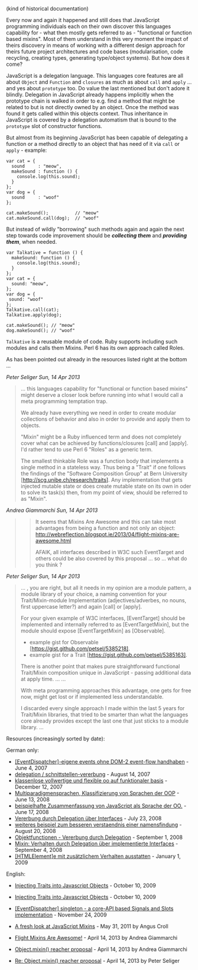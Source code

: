 (kind of historical documentation)


Every now and again it happened and still does that JavaScript programming individuals each on their own discover
this languages capability for - what then mostly gets referred to as - "functional or function based mixins".
Most of them understand in this very moment the impact of theirs discovery in means of working with a different
design approach for theirs future project architectures and code bases (modularisation, code recycling, creating
types, generating type/object systems). But how does it come?


JavaScript is a delegation language. This languages core features are all about `Object` and `Function` and
`closures` as much as about `call` and `apply` ... and yes about `prototype` too. Do value the last mentioned
but don't adore it blindly. Delegation in JavaScript already happens implicitly when the prototype chain is
walked in order to e.g. find a method that might be related to but is not directly owned by an object. Once the
method was found it gets called within this objects context. Thus inheritance in JavaScript is covered by a
delegation automatism that is bound to the `prototype` slot of constructor functions.

But almost from its beginning JavaScript has been capable of delegating a function or a method directly to
an object that has need of it via `call` or `apply` - example:

```
var cat = {
  sound     : "meow",
  makeSound : function () {
    console.log(this.sound);
  }
};
var dog = {
  sound     : "woof"
};

cat.makeSound();          // "meow"
cat.makeSound.call(dog);  // "woof"
```

But instead of wildly "borrowing" such methods again and again the next step towards code improvement should
be ***collecting them*** and ***providing them***, when needed.

```
var Talkative = function () {
  makeSound: function () {
    console.log(this.sound);
  }
};
var cat = {
  sound: "meow",
};
var dog = {
 sound: "woof"
};
Talkative.call(cat);
Talkative.apply(dog);

cat.makeSound(); // "meow"
dog.makeSound(); // "woof"
```

`Talkative` is a reusable module of code. Ruby supports including such modules and calls them Mixins. Perl 6 has
its own approach called Roles.


As has been pointed out already in the resources listed right at the bottom ...

*Peter Seliger Sun, 14 Apr 2013*
> ... this languages capability for "functional or function based mixins" might deserve a closer look before running
> into what I would call a meta programming temptation trap.
>
> We already have everything we need in order to create modular collections of behavior and also in order to provide
> and apply them to objects.
>
> "Mixin" might be a Ruby influenced term and does not completely cover what can be achieved by functions/closures
> [call] and [apply]. I'd rather tend to use Perl 6 "Roles" as a generic term.
>
> The smallest thinkable Role was a function body that implements a single method in a stateless way. Thus being
> a "Trait" if one follows the findings of the "Software Composition Group" at Bern University [http://scg.unibe.ch/research/traits].
> Any implementation that gets injected mutable state or does create mutable state on its own in oder to solve its
> task(s) then, from my point of view, should be referred to as "Mixin".
>

*Andrea Giammarchi Sun, 14 Apr 2013*

> > It seems that Mixins Are Awesome and this can take most advantages from being a function and not only an object:
> > http://webreflection.blogspot.ie/2013/04/flight-mixins-are-awesome.html
> >
> > AFAIK, all interfaces described in W3C such EventTarget and others could be also covered by this proposal
> > ... so ... what do you think ?
>

*Peter Seliger Sun, 14 Apr 2013*

> ... , you are right, but all it needs in my opinion are a module pattern, a module library of your choice,
> a naming convention for your Trait/Mixin-module Implementation (adjectives/adverbes, no nouns, first uppercase letter?)
> and again [call] or [apply].
>
> For your given example of W3C interfaces, [EventTarget] should be implemented and internally referred to as
> [EventTargetMixin], but the module should expose [EventTargetMixin] as [Observable].
>
> - example gist for Observable [https://gist.github.com/petsel/5385218].
> - example gist for a Trait [https://gist.github.com/petsel/5385163].
>
> There is another point that makes pure straightforward functional Trait/Mixin composition unique in JavaScript -
> passing additional data at apply time. ...
> ...
>
> With meta programming approaches this advantage, one gets for free now, might get lost or if implemented less understandable.
>
> I discarded every single approach I made within the last 5 years for Trait/Mixin libraries, that tried to be smarter
> than what the languages core already provides except the last one that just sticks to a module library.
> ...


Resources (increasingly sorted by date):


German only:

* [\[EventDispatcher\]-eigene events ohne DOM-2 event-flow handhaben](http://forum.de.selfhtml.org/archiv/2007/6/t153512/#m999139) - June 4, 2007
* [delegation / schnittstellen-vererbung](http://forum.de.selfhtml.org/archiv/2007/8/t158030/#m1028181) - August 14, 2007
* [klassenlose vollwertige und flexible oo auf funktionaler basis](http://forum.de.selfhtml.org/archiv/2007/12/t163291/#m1064532) - December 12, 2007
* [Multiparadigmensprachen, Klassifizierung von Sprachen der OOP](http://forum.de.selfhtml.org/archiv/2008/6/t172416/#m1130998) - June 13, 2008
* [beispielhafte Zusammenfassung von JavaScript als Sprache der OO.](http://forum.de.selfhtml.org/archiv/2008/6/t172416/#m1132251) - June 17, 2008
* [Vererbung durch Delegation über Interfaces](http://forum.de.selfhtml.org/archiv/2008/7/t174282/#m1145309) - July 23, 2008
* [weiteres beispiel zum besseren verstaendnis einer namensfindung](http://forum.de.selfhtml.org/archiv/2008/8/t175651/#m1155168) - August 20, 2008
* [Objektfunctionen - Vererbung durch Delegation](http://forum.de.selfhtml.org/archiv/2008/8/t176279/#m1159535) - September 1, 2008
* [Mixin: Verhalten durch Delegation über implementierte Interfaces](http://forum.de.selfhtml.org/archiv/2008/9/t176473/#m1161116) - September 4, 2008
* [\[HTMLElement\]e mit zusätzlichem Verhalten ausstatten](http://forum.de.selfhtml.org/archiv/2009/1/t182429/#m1207797) - January 1, 2009


English:

* [Injecting Traits into Javascript Objects](http://web.archive.org/web/20110211115908/http://blogs.yellowfish.biz/2009/injecting-traits-into-javascript-objects#comment-91) - October 10, 2009
* [Injecting Traits into Javascript Objects](http://www.diary.ru/~asfalanaft/p176856114.htm) - October 10, 2009
* [\[EventDispatcher\] singleton - a core-API based Signals and Slots implementation](http://web.archive.org/web/20100810083804/http://www.refactory.org/s/eventdispatcher_singleton_a_core_api_based_signals_and_slots_implementation/view/latest) - November 24, 2009

* [A fresh look at JavaScript Mixins](http://javascriptweblog.wordpress.com/2011/05/31/a-fresh-look-at-javascript-mixins/) - May 31, 2011 by Angus Croll
* [Flight Mixins Are Awesome!](http://webreflection.blogspot.de/2013/04/flight-mixins-are-awesome.html) - April 14, 2013 by Andrea Giammarchi
* [Object.mixin() reacher proposal](http://www.mail-archive.com/es-discuss@mozilla.org/msg22661.html) - April 14, 2013 by Andrea Giammarchi
* [Re: Object.mixin() reacher proposal](http://www.mail-archive.com/es-discuss@mozilla.org/msg22677.html) - April 14, 2013 by Peter Seliger
